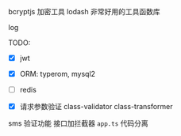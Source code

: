 


bcryptjs 加密工具
lodash 非常好用的工具函数库


log

TODO:

- [x] jwt
- [x] ORM: typerom, mysql2
- [ ] redis
- [x] 请求参数验证 class-validator class-transformer


sms 验证功能
接口加拦截器
`app.ts` 代码分离
